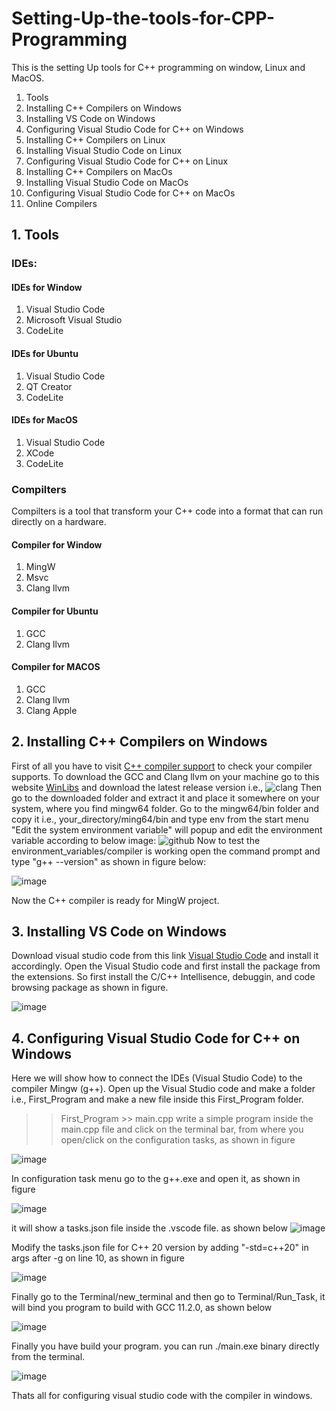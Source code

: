 # Setting-Up-the-tools-for-CPP-Programming
This is the setting Up tools for C++ programming on window, Linux and MacOS. 
1. Tools
2. Installing C++ Compilers on Windows
3. Installing VS Code on Windows
4. Configuring Visual Studio Code for C++ on Windows
5. Installing C++ Compilers on Linux
6. Installing Visual Studio Code on Linux
7. Configuring Visual Studio Code for C++ on Linux
8. Installing C++ Compilers on MacOs
9. Installing Visual Studio Code on MacOs
10. Configuring Visual Studio Code for C++ on MacOs
11. Online Compilers
## 1. Tools
### IDEs:
#### IDEs for Window
1. Visual Studio Code
2. Microsoft Visual Studio
3. CodeLite
#### IDEs for Ubuntu
1. Visual Studio Code
2. QT Creator
3. CodeLite
#### IDEs for MacOS
1. Visual Studio Code
2. XCode
3. CodeLite
### Compilters
Compilters is a tool that transform your C++ code into a format that can run directly on a hardware.
#### Compiler for Window
1. MingW 
2. Msvc
3. Clang llvm
#### Compiler for Ubuntu
1. GCC
2. Clang llvm
#### Compiler for MACOS
1. GCC
2. Clang llvm
3. Clang Apple
## 2. Installing C++ Compilers on Windows
First of all you have to visit [C++ compiler support](https://en.cppreference.com/w/cpp/compiler_support) to check your compiler supports.
To download the GCC and Clang llvm on your machine go to this website [WinLibs](https://winlibs.com/) and download the latest release version i.e., ![clang](https://user-images.githubusercontent.com/32608321/159446993-f3f78aa7-e449-40fc-b8dd-296b55afe411.PNG)
Then go to the downloaded folder and extract it and place it somewhere on your system, where you find mingw64 folder.
Go to the mingw64/bin folder and copy it i.e., your_directory/ming64/bin and type env from the start menu "Edit the system environment variable" will popup and edit the environment variable according to below image:
![github](https://user-images.githubusercontent.com/32608321/159451849-4398ae0d-0b5c-46d2-954e-85a13164240c.PNG)
Now to test the environment_variables/compiler is working open the command prompt and type "g++ --version" as shown in figure below:

![image](https://user-images.githubusercontent.com/32608321/159466927-5f60bf09-d6ec-4ae8-b62f-17fae5ea0ae5.png)

Now the C++ compiler is ready for MingW project.

## 3. Installing VS Code on Windows
Download visual studio code from this link [Visual Studio Code](https://code.visualstudio.com/) and install it accordingly.
Open the Visual Studio code and first install the package from the extensions. So first install the C/C++ Intellisence, debuggin, and code browsing package as shown in figure.

![image](https://user-images.githubusercontent.com/32608321/159468907-f37cb53b-27e9-4226-bc88-aa52e3aae8dc.png)

## 4. Configuring Visual Studio Code for C++ on Windows
Here we will show how to connect the IDEs (Visual Studio Code) to the compiler Mingw (g++).
Open up the Visual Studio code and make a folder i.e., First_Program and make a new file inside this First_Program folder.
>>First_Program
    >> main.cpp
write a simple program inside the main.cpp file and click on the terminal bar, from where you open/click on the configuration tasks, as shown in figure

![image](https://user-images.githubusercontent.com/32608321/159682546-ae320ae4-7cfc-4ff3-ad0b-8983bf0f4638.png)

In configuration task menu go to the g++.exe and open it, as shown in figure

![image](https://user-images.githubusercontent.com/32608321/159683686-c844559e-be66-4098-8451-ea0de8695b6f.png)

it will show a tasks.json file inside the .vscode file. as shown below
![image](https://user-images.githubusercontent.com/32608321/159683832-000d81a0-0c44-44f0-854b-4cb3a9a5870b.png)

Modify the tasks.json file for C++ 20 version by adding "-std=c++20" in args after -g on line 10, as shown in figure

![image](https://user-images.githubusercontent.com/32608321/159685374-fd9594d5-cd03-4e16-887b-5d044464a463.png)

Finally go to the Terminal/new_terminal and then go to Terminal/Run_Task, it will bind you program to build with GCC 11.2.0, as shown below

![image](https://user-images.githubusercontent.com/32608321/159686301-86d0a678-12a3-4310-8323-9ac17c4c1a68.png)

Finally you have build your program.
you can run ./main.exe binary directly from the terminal.

![image](https://user-images.githubusercontent.com/32608321/159687624-84aaf903-1607-4fe9-95fe-c8ed8bfb7191.png)


Thats all for configuring visual studio code with the compiler in windows.


